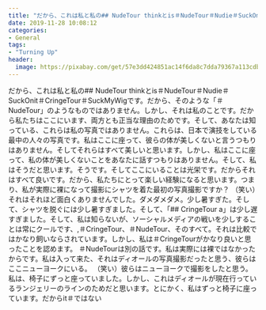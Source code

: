 ```yaml
---
title: "だから、これは私と私の## NudeTour thinkとis＃NudeTour‬‪＃Nudie‬‪＃SuckOnit‬‪＃CringeTour‬‪＃SuckMyWig‬です。"
date: 2019-11-28 10:08:12
categories:
- General
tags:
- "Turning Up"
header:
  image: https://pixabay.com/get/57e3dd424851ac14f6da8c7dda79367a113cdbe25b526c4870287fdd974ec550bf_1280.jpg
---
```


だから、これは私と私の## NudeTour thinkとis＃NudeTour‬‪＃Nudie‬‪＃SuckOnit‬‪＃CringeTour‬‪＃SuckMyWig‬です。だから、そのような「＃NudeTour‬」のようなものではありません。しかし、それは私のことです。だから私たちはここにいます、両方とも正当な理由のためです。そして、あなたは知っている、これらは私の写真ではありません。これらは、日本で演技をしている最中の人々の写真です。私はここに座って、彼らの体が美しくないと言うつもりはありません。そしてそれらはすべて美しいと思います。しかし、私はここに座って、私の体が美しくないことをあなたに話すつもりはありません。そして、私はそうだと思います。そうです。そしてここにいることは光栄です。だからそれはすべて良いです。だから、私たちにとって楽しい経験になると思います。つまり、私が実際に裸になって撮影にシャツを着た最初の写真撮影ですか？ （笑い）それはそれほど面白くありませんでした。ダメダメダメ。少し暑すぎた。そして、シャツを脱ぐには少し暑すぎました。そして、「## CringeTour a」は少し遅すぎました。そして、私は知らないが、ソーシャルメディアの戦いを少しすることは常にクールです、,＃CringeTour‬、‪＃NudeTour‬、そのすべて。それは比較ではかなり飼いならされています。しかし、私は‪＃CringeTour‬がかなり良いと思ったことを認めます。 ‪＃NudeTour‬は別の話です。私は実際には裸ではなかったからです。私は入って来た、それはディオールの写真撮影だったと思う、彼らはここニューヨークにいる。 （笑い）彼らはニューヨークで撮影をしたと思う。私は、椅子にずっと座っていました。しかし、これはディオールが現在行っているランジェリーのラインのためだと思います。とにかく、私はずっと椅子に座っています。だからit＃ではない
